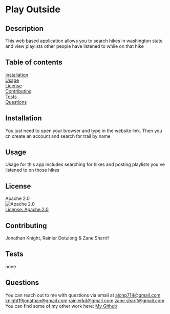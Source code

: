 # Play Outside
## Description
This web based application allows you to search hikes in washington state and view playlists other people have listened to while on that hike
## Table of contents
[Installation](#installation)<br/>
[Usage](#usage)<br/>
[License](#license)<br/>
[Contributing](#contributing)<br/>
[Tests](#tests)<br/>
[Questions](#questions)<br/>
## Installation
You just need to open your browser and type in the website link. Then you cn create an account and search for trail by name
## Usage
Usage for this app includes searching for hikes and posting playlists you've listened to on those hikes
## License
Apache 2.0<br/>
![Apache 2.0](https://camo.githubusercontent.com/c7c91ba0c808b97b0984050381736d8abae1fa27f0670ee27e9b2ad25ed2d938/68747470733a2f2f696d672e736869656c64732e696f2f62616467652f4c6963656e73652d4170616368655f322e302d79656c6c6f77677265656e2e737667)<br/>[License: Apache 2.0](https://opensource.org/licenses/Apache-2.0)
## Contributing
Jonathan Knight, Rainier Dotulong & Zane Sharrif
## Tests
none
## Questions
You can reach out to me with questions via email at alonp714@gmail.com knight19jonathan@gmail.com rainierkd@gmail.com zane.sharif@gmail.com<br/>
You can find some of my other work here: [My Github](https://github.com/alonpatashnik/project-two)
